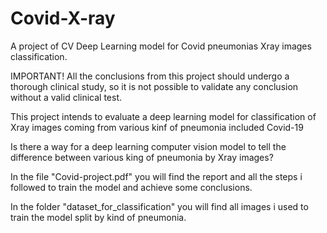 # Covid-X-ray
A project of CV Deep Learning model for Covid pneumonias Xray images classification.

IMPORTANT! All the conclusions from this project should undergo a thorough clinical study, so it is not possible to validate any conclusion without a valid clinical test.

This project intends to evaluate a deep learning model for classification of Xray images coming from various kinf of pneumonia included Covid-19

Is there a way for a deep learning computer vision model to tell the difference between various king of pneumonia by  Xray images?

In the file "Covid-project.pdf" you will find the report and all the steps i followed to train the model and achieve some conclusions.

In the folder "dataset_for_classification" you will find all images i used to train the model split by kind of pneumonia.
